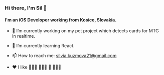 ### Hi there, I'm Sil 👋


#### I'm an iOS Developer working from Kosice, Slovakia.


- 🔭 I’m currently working on my pet project which detects cards for MTG in realtime.
- 🌱 I’m currently learning React.
- 📫 How to reach me: silvia.kuzmova21@gmail.com

- ❤️ I like 🏊🏻‍♀️ 🧗🏻‍♂️ 🥾 🏋🏼‍♂️

<!--
**akivlis/akivlis** is a ✨ _special_ ✨ repository because its `README.md` (this file) appears on your GitHub profile.

Here are some ideas to get you started:

- 👯 I’m looking to collaborate on ...
- 🤔 I’m looking for help with ...
- 💬 Ask me about ...
- 😄 Pronouns: ...
 ⚡ Fun fact: 
-->

